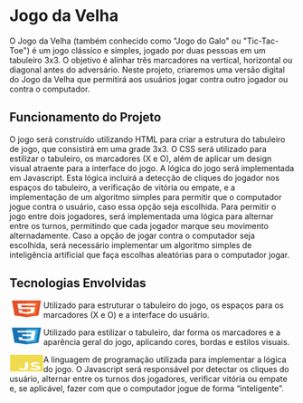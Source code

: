 # Jogo da Velha

O Jogo da Velha (também conhecido como "Jogo do Galo" ou "Tic-Tac-Toe") é um jogo clássico e simples, jogado por duas pessoas em um tabuleiro 3x3. O objetivo é alinhar três marcadores na vertical, horizontal ou diagonal antes do adversário. Neste projeto, criaremos uma versão digital do Jogo da Velha que permitirá aos usuários jogar contra outro jogador ou contra o computador.

## Funcionamento do Projeto

O jogo será construído utilizando HTML para criar a estrutura do tabuleiro de jogo, que consistirá em uma grade 3x3. O CSS será utilizado para estilizar o tabuleiro, os marcadores (X e O), além de aplicar um design visual atraente para a interface do jogo.
A lógica do jogo será implementada em Javascript. Esta lógica incluirá a detecção de cliques do jogador nos espaços do tabuleiro, a verificação de vitória ou empate, e a implementação de um algoritmo simples para permitir que o computador jogue contra o usuário, caso essa opção seja escolhida.
Para permitir o jogo entre dois jogadores, será implementada uma lógica para alternar entre os turnos, permitindo que cada jogador marque seu movimento alternadamente.
Caso a opção de jogar contra o computador seja escolhida, será necessário implementar um algoritmo simples de inteligência artificial que faça escolhas aleatórias para o computador jogar.

## Tecnologias Envolvidas

<div>
  <img align="left" alt="DevJoaoSouza-HTML" height="30" width="60" src="https://raw.githubusercontent.com/devicons/devicon/master/icons/html5/html5-original.svg">
  <p>Utilizado para estruturar o tabuleiro do jogo, os espaços para os marcadores (X e O) e a interface do usuário.</p>
</div>
<div>
  <img align="left" alt="DevJoaoSouza-CSS" height="30" width="60" src="https://raw.githubusercontent.com/devicons/devicon/master/icons/css3/css3-original.svg">
  <p>Utilizado para estilizar o tabuleiro, dar forma os marcadores e a aparência geral do jogo, aplicando cores, bordas e estilos visuais.</p>
</div>
<div>
  <img align="left" alt="DevJoaoSouza-JS" height="30" width="60" src="https://raw.githubusercontent.com/devicons/devicon/master/icons/javascript/javascript-plain.svg">
  <p>A linguagem de programação utilizada para implementar a lógica do jogo. O Javascript será responsável por detectar os cliques do usuário, alternar entre os turnos dos jogadores, verificar vitória ou empate e, se aplicável, fazer com que o computador jogue de forma “inteligente”.</p>
</div>